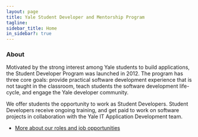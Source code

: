 ```yaml
---
layout: page
title: Yale Student Developer and Mentorship Program
tagline:
sidebar_title: Home
in_sidebar?: true
---
```


### About

Motivated by the strong interest among Yale students to build applications, the
Student Developer Program was launched in 2012. The program has three core
goals: provide practical software development experience that is not taught in
the classroom, teach students the software development life-cycle, and engage
the Yale developer community.

We offer students the opportunity to work as Student Developers. Student
Developers receive ongoing training, and get paid to work on software projects
in collaboration with the Yale IT Application Development team.

- [More about our roles and job opportunities](/apply.html)
